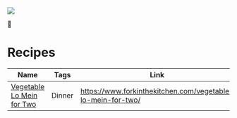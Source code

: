<img src="https://www.notion.so/images/page-cover/gradients_11.jpg" class="page-cover-image" />

<span class="icon">🍗</span>

# Recipes

<table><thead><tr class="header"><th>Name</th><th>Tags</th><th>Link</th></tr></thead><tbody><tr class="odd"><td><a href="Recipes%206c57d645776c4fab9979b4d8b8bec66a/Vegetable%20Lo%20Mein%20for%20Two%20ca6ea506dd7f41fa9d3ae3c1cf0d4298.html">Vegetable Lo Mein for Two</a></td><td><span class="selected-value select-value-color-orange">Dinner</span></td><td><a href="https://www.forkinthekitchen.com/vegetable-lo-mein-for-two/" class="url-value">https://www.forkinthekitchen.com/vegetable-lo-mein-for-two/</a></td></tr></tbody></table>
